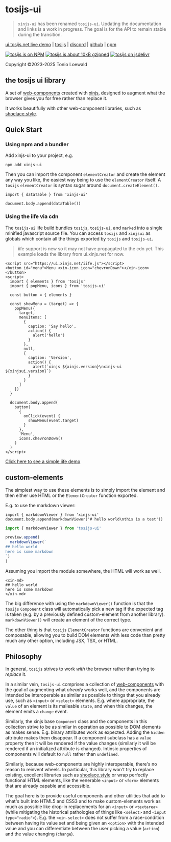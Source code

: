 # tosijs-ui

> `xinjs-ui` has been renamed `tosijs-ui`. Updating the documentation and links is a
> work in progress. The goal is for the API to remain stable during the transition.

<!--{ "pin": "top" }-->

[ui.tosijs.net live demo](https://ui.tosijs.net) | [tosijs](https://tosijs.net) | [discord](https://discord.gg/ramJ9rgky5) | [github](https://github.com/tonioloewald/tosijs-ui#readme) | [npm](https://www.npmjs.com/package/tosijs-ui)

[![tosijs is on NPM](https://badge.fury.io/js/tosijs.svg)](https://www.npmjs.com/package/tosijs-ui)
[![tosijs is about 10kB gzipped](https://deno.bundlejs.com/?q=tosijs-ui&badge=)](https://bundlejs.com/?q=tosijs-ui&badge=)
[![tosijs on jsdelivr](https://data.jsdelivr.com/v1/package/npm/tosijs-ui/badge)](https://www.jsdelivr.com/package/npm/tosijs-ui)

<center>
  <xin-lottie
    style="width: 320px; height: 320px;"
    src="/tosi-ui.json"
  ></xin-lottie>
</center>

Copyright ©2023-2025 Tonio Loewald

## the tosijs ui library

A set of [web-components](https://developer.mozilla.org/en-US/docs/Web/API/Web_components)
created with [xinjs](https://xinjs.net), designed to augment what the browser gives you
for free rather than replace it.

It works beautifully with other web-component libraries, such as [shoelace.style](https://shoelace.style/).

## Quick Start

### Using npm and a bundler

Add xinjs-ui to your project, e.g.

```
npm add xinjs-ui
```

Then you can import the component `elementCreator` and create the element any way you
like, the easiest way being to use the `elementCreator` itself. A `tosijs` `elementCreator`
is syntax sugar around `document.createElement()`.

```
import { dataTable } from 'xinjs-ui'

document.body.append(dataTable())
```

### Using the iife via cdn

The `tosijs-ui` iife build bundles `tosijs`, `tosijs-ui`, and `marked` into
a single minified javascript source file. You can access `tosijs` and `xinjsui`
as globals which contain all the things exported by `tosijs` and `tosijs-ui`.

> iife support is new so it may not have propagated to the cdn yet. This
> example loads the library from ui.xinjs.net for now.

```
<script src="https://ui.xinjs.net/iife.js"></script>
<button id="menu">Menu <xin-icon icon="chevronDown"></xin-icon></button>
<script>
  import { elements } from 'tosijs'
  import { popMenu, icons } from 'tosijs-ui'

  const button = { elements }

  const showMenu = (target) => {
    popMenu({
      target,
      menuItems: [
        {
          caption: 'Say hello',
          action() {
            alert('hello')
          }
        },
        null,
        {
          caption: 'Version',
          action() {
            alert(`xinjs ${xinjs.version}\nxinjs-ui ${xinjsui.version}`)
          }
        }
      ]
    })
  }

  document.body.append(
    button(
      {
        onClick(event) {
          showMenu(event.target)
        }
      },
      'Menu',
      icons.chevronDown()
    )
  )
</script>
```

[Click here to see a simple iife demo](https://ui.xinjs.net/iife.html)

## custom-elements

The simplest way to use these elements is to simply import the element and then either
use HTML or the `ElementCreator` function exported.

E.g. to use the markdown viewer:

```
import { markdownViewer } from 'xinjs-ui'
document.body.append(markdownViewer('# hello world\nthis is a test'))
```

```js
import { markdownViewer } from 'tosijs-ui'

preview.append(
  markdownViewer(`
## hello world
here is some markdown
`)
)
```

Assuming you import the module somewhere, the HTML will work as well.

```
<xin-md>
## hello world
here is some markdown
</xin-md>
```

The big difference with using the `markdownViewer()` function is that the `tosijs` `Component`
class will automatically pick a new tag if the expected tag is taken (e.g. by a previously
defined custom-element from another library). `markdownViewer()` will create an element of
the correct type.

The other thing is that `tosijs` `ElementCreator` functions are convenient and composable,
allowing you to build DOM elements with less code than pretty much any other option, including
JSX, TSX, or HTML.

## Philosophy

In general, `tosijs` strives to work _with_ the browser rather than trying to _replace_ it.

In a similar vein, `tosijs-ui` comprises a collection of [web-components](https://developer.mozilla.org/en-US/docs/Web/API/Web_components)
with the goal of augmenting what _already_ works well, and the components are intended be interoperable as
similar as possible to things that you already use, such as `<input>` or `<select>` elements.
E.g. where appropriate, the `value` of an element is its malleable `state`, and when this changes,
the element emits a `change` event.

Similarly, the xinjs base `Component` class and the components in this collection strive to
be as similar in operation as possible to DOM elements as makes sense. E.g. binary attributes
work as expected. Adding the `hidden` attribute makes them disappear. If a component subclass
has a `value` property then it will be rendered if the value changes (similarly it will be
rendered if an initialized attribute is changed). Intinsic properties of components will
default to `null` rather than `undefined`.

Similarly, because web-components are highly interoperable, there's no reason to reinvent
wheels. In particular, this library won't try to replace existing, excellent libraries
such as [shoelace.style](https://shoelace.style/) or wrap perfectly functional HTML
elements, like the venerable `<input>` or `<form>` elements that are already capable
and accessible.

The goal here is to provide useful components and other utilities that add to what's built
into HTML5 and CSS3 and to make custom-elements work as much as possible like drop-in replacements
for an `<input>` or `<textarea>` (while mitigating the historical pathologies of things like
`<select>` and `<input type="radio">`). E.g. the `<xin-select>` does not suffer from a
race-condition between having its value set and being given an `<option>` with the intended value
and you can differentiate between the user picking a value (`action`) and the value changing (`change`).
